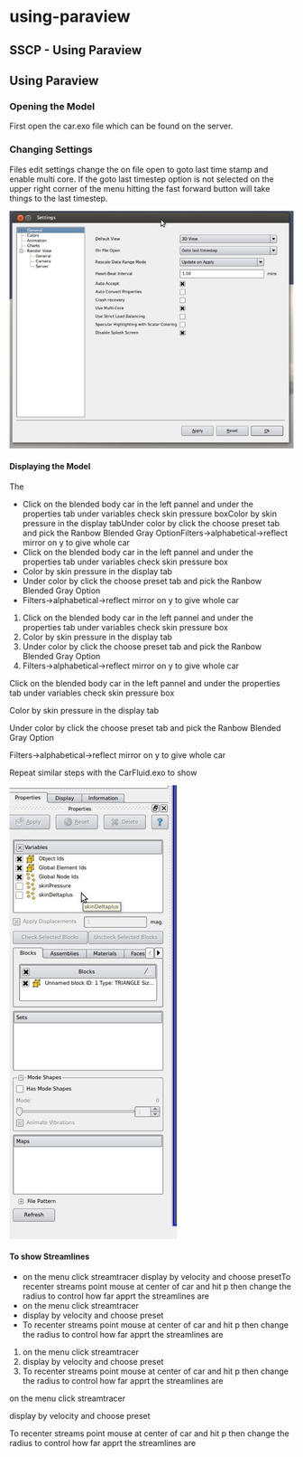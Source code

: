 # using-paraview

## SSCP - Using Paraview

## Using Paraview

### Opening the Model

First open the car.exo file which can be found on the server.

### Changing Settings

Files edit settings change the on file open to goto last time stamp and enable multi core. If the goto last timestep option is not selected on the upper right corner of the menu hitting the fast forward button will take things to the last timestep.&#x20;

![](../../../../assets/image_8ec7a44d41.jpg)

#### Displaying the Model

The&#x20;

* Click on the blended body car in the left pannel and under the properties tab under variables check skin pressure boxColor by skin pressure in the display tabUnder color by click the choose preset tab and pick the Ranbow Blended Gray OptionFilters->alphabetical->reflect mirror on y to give whole car
* Click on the blended body car in the left pannel and under the properties tab under variables check skin pressure box
* Color by skin pressure in the display tab
* Under color by click the choose preset tab and pick the Ranbow Blended Gray Option
* Filters->alphabetical->reflect mirror on y to give whole car

1. Click on the blended body car in the left pannel and under the properties tab under variables check skin pressure box
2. Color by skin pressure in the display tab
3. Under color by click the choose preset tab and pick the Ranbow Blended Gray Option
4. Filters->alphabetical->reflect mirror on y to give whole car

Click on the blended body car in the left pannel and under the properties tab under variables check skin pressure box

Color by skin pressure in the display tab

Under color by click the choose preset tab and pick the Ranbow Blended Gray Option

Filters->alphabetical->reflect mirror on y to give whole car

Repeat similar     steps with the CarFluid.exo to show&#x20;

![](../../../../assets/image_95d7c81358.jpg)

#### To show Streamlines

* on the menu click streamtracer display by velocity and choose presetTo recenter streams point mouse at center of car and hit p then change the radius to control how far apprt the streamlines are
* on the menu click streamtracer&#x20;
* display by velocity and choose preset
* To recenter streams point mouse at center of car and hit p then change the radius to control how far apprt the streamlines are

1. on the menu click streamtracer&#x20;
2. display by velocity and choose preset
3. To recenter streams point mouse at center of car and hit p then change the radius to control how far apprt the streamlines are

on the menu click streamtracer&#x20;

display by velocity and choose preset

To recenter streams point mouse at center of car and hit p then change the radius to control how far apprt the streamlines are
